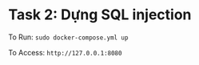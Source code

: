 # Task 2: Dựng SQL injection
To Run: `sudo docker-compose.yml up`

To Access: `http://127.0.0.1:8080`
